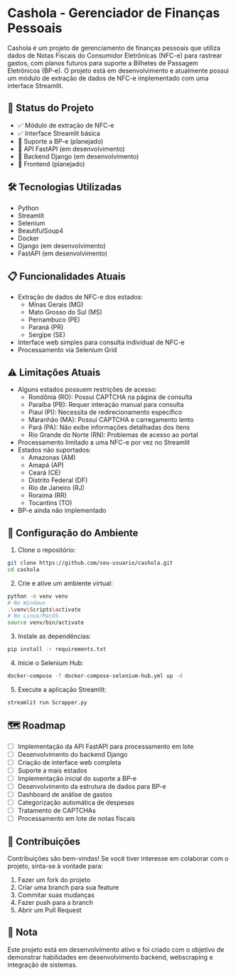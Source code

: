 # Cashola - Gerenciador de Finanças Pessoais

Cashola é um projeto de gerenciamento de finanças pessoais que utiliza dados de Notas Fiscais do Consumidor Eletrônicas (NFC-e) para rastrear gastos, com planos futuros para suporte a Bilhetes de Passagem Eletrônicos (BP-e). O projeto está em desenvolvimento e atualmente possui um módulo de extração de dados de NFC-e implementado com uma interface Streamlit.

## 🚀 Status do Projeto

- ✅ Módulo de extração de NFC-e
- ✅ Interface Streamlit básica
- 🔄 Suporte a BP-e (planejado)
- 🔄 API FastAPI (em desenvolvimento)
- 🔄 Backend Django (em desenvolvimento)
- 🔄 Frontend (planejado)

## 🛠️ Tecnologias Utilizadas

- Python
- Streamlit
- Selenium
- BeautifulSoup4
- Docker
- Django (em desenvolvimento)
- FastAPI (em desenvolvimento)

## 📋 Funcionalidades Atuais

- Extração de dados de NFC-e dos estados:
  - Minas Gerais (MG)
  - Mato Grosso do Sul (MS)
  - Pernambuco (PE)
  - Paraná (PR)
  - Sergipe (SE)
- Interface web simples para consulta individual de NFC-e
- Processamento via Selenium Grid

## ⚠️ Limitações Atuais

- Alguns estados possuem restrições de acesso:
  - Rondônia (RO): Possui CAPTCHA na página de consulta
  - Paraíba (PB): Requer interação manual para consulta
  - Piauí (PI): Necessita de redirecionamento específico
  - Maranhão (MA): Possui CAPTCHA e carregamento lento
  - Pará (PA): Não exibe informações detalhadas dos itens
  - Rio Grande do Norte (RN): Problemas de acesso ao portal
- Processamento limitado a uma NFC-e por vez no Streamlit
- Estados não suportados:
  - Amazonas (AM)
  - Amapá (AP)
  - Ceará (CE)
  - Distrito Federal (DF)
  - Rio de Janeiro (RJ)
  - Roraima (RR)
  - Tocantins (TO)
- BP-e ainda não implementado

## 🔧 Configuração do Ambiente

1. Clone o repositório:

```bash
git clone https://github.com/seu-usuario/cashola.git
cd cashola
```

2. Crie e ative um ambiente virtual:

```bash
python -m venv venv
# No Windows
.\venv\Scripts\activate
# No Linux/MacOS
source venv/bin/activate
```

3. Instale as dependências:

```bash
pip install -r requirements.txt
```

4. Inicie o Selenium Hub:

```bash
docker-compose -f docker-compose-selenium-hub.yml up -d
```

5. Execute a aplicação Streamlit:

```bash
streamlit run Scrapper.py
```

## 🗺️ Roadmap

- [ ] Implementação da API FastAPI para processamento em lote
- [ ] Desenvolvimento do backend Django
- [ ] Criação de interface web completa
- [ ] Suporte a mais estados
- [ ] Implementação inicial do suporte a BP-e
- [ ] Desenvolvimento da estrutura de dados para BP-e
- [ ] Dashboard de análise de gastos
- [ ] Categorização automática de despesas
- [ ] Tratamento de CAPTCHAs
- [ ] Processamento em lote de notas fiscais

## 👥 Contribuições

Contribuições são bem-vindas! Se você tiver interesse em colaborar com o projeto, sinta-se à vontade para:

1. Fazer um fork do projeto
2. Criar uma branch para sua feature
3. Commitar suas mudanças
4. Fazer push para a branch
5. Abrir um Pull Request

## 📝 Nota

Este projeto está em desenvolvimento ativo e foi criado com o objetivo de demonstrar habilidades em desenvolvimento backend, webscraping e integração de sistemas.
